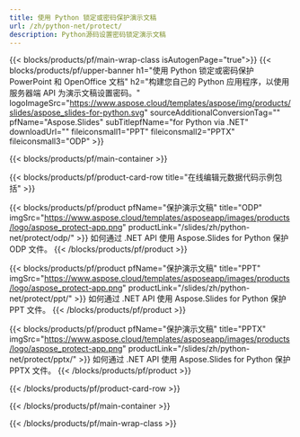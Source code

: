 ```yaml
---
title: 使用 Python 锁定或密码保护演示文稿
url: /zh/python-net/protect/
description: Python源码设置密码锁定演示文稿
---
```


{{< blocks/products/pf/main-wrap-class isAutogenPage="true">}}
{{< blocks/products/pf/upper-banner h1="使用 Python 锁定或密码保护 PowerPoint 和 OpenOffice 文档" h2="构建您自己的 Python 应用程序，以使用服务器端 API 为演示文稿设置密码。" logoImageSrc="https://www.aspose.cloud/templates/aspose/img/products/slides/aspose_slides-for-python.svg" sourceAdditionalConversionTag="" pfName="Aspose.Slides" subTitlepfName="for Python via .NET" downloadUrl="" fileiconsmall1="PPT" fileiconsmall2="PPTX" fileiconsmall3="ODP" >}}

{{< blocks/products/pf/main-container >}}

{{< blocks/products/pf/product-card-row title="在线编辑元数据代码示例包括" >}}

{{< blocks/products/pf/product pfName="保护演示文稿" title="ODP" imgSrc="https://www.aspose.cloud/templates/asposeapp/images/products/logo/aspose_protect-app.png" productLink="/slides/zh/python-net/protect/odp/" >}}
如何通过 .NET API 使用 Aspose.Slides for Python 保护 ODP 文件。
{{< /blocks/products/pf/product >}}

{{< blocks/products/pf/product pfName="保护演示文稿" title="PPT" imgSrc="https://www.aspose.cloud/templates/asposeapp/images/products/logo/aspose_protect-app.png" productLink="/slides/zh/python-net/protect/ppt/" >}}
如何通过 .NET API 使用 Aspose.Slides for Python 保护 PPT 文件。
{{< /blocks/products/pf/product >}}

{{< blocks/products/pf/product pfName="保护演示文稿" title="PPTX" imgSrc="https://www.aspose.cloud/templates/asposeapp/images/products/logo/aspose_protect-app.png" productLink="/slides/zh/python-net/protect/pptx/" >}}
如何通过 .NET API 使用 Aspose.Slides for Python 保护 PPTX 文件。
{{< /blocks/products/pf/product >}}



{{< /blocks/products/pf/product-card-row >}}

{{< /blocks/products/pf/main-container >}}
    
{{< /blocks/products/pf/main-wrap-class >}}